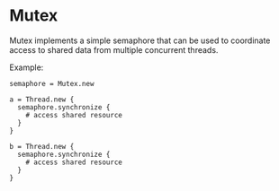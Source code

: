 # Mutex

Mutex implements a simple semaphore that can be used to coordinate access to
shared data from multiple concurrent threads.

Example:

    semaphore = Mutex.new

    a = Thread.new {
      semaphore.synchronize {
        # access shared resource
      }
    }

    b = Thread.new {
      semaphore.synchronize {
        # access shared resource
      }
    }